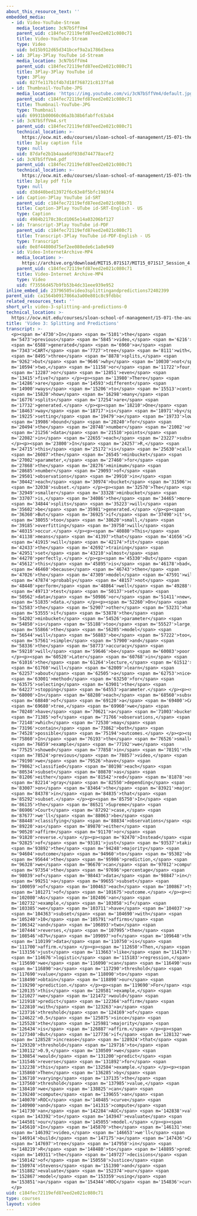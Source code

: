 ```yaml
---
about_this_resource_text: ''
embedded_media:
  - id: Video-YouTube-Stream
    media_location: 3cN7bSffVm4
    parent_uid: c184fec72119efd87eed2e021c080c71
    title: Video-YouTube-Stream
    type: Video
    uid: bd15b912d65d341bcef9a2a1786d3eea
  - id: 3Play-3Play YouTube id-Stream
    media_location: 3cN7bSffVm4
    parent_uid: c184fec72119efd87eed2e021c080c71
    title: 3Play-3Play YouTube id
    type: 3Play
    uid: 027fe117b1f4b7d18f768721c8137fa8
  - id: Thumbnail-YouTube-JPG
    media_location: 'https://img.youtube.com/vi/3cN7bSffVm4/default.jpg'
    parent_uid: c184fec72119efd87eed2e021c080c71
    title: Thumbnail-YouTube-JPG
    type: Thumbnail
    uid: 69931b00060c06a3b38b6fabffc63ab4
  - id: 3cN7bSffVm4.srt
    parent_uid: c184fec72119efd87eed2e021c080c71
    technical_location: >-
      https://ocw.mit.edu/courses/sloan-school-of-management/15-071-the-analytics-edge-spring-2017/trees/judge-jury-and-classifier-an-introduction-to-trees/video-3-splitting-and-predictions/video-3-splitting-and-predictions-0/3cN7bSffVm4.srt
    title: 3play caption file
    type: null
    uid: 87dafe2b1b4aaa6df038d744778acef2
  - id: 3cN7bSffVm4.pdf
    parent_uid: c184fec72119efd87eed2e021c080c71
    technical_location: >-
      https://ocw.mit.edu/courses/sloan-school-of-management/15-071-the-analytics-edge-spring-2017/trees/judge-jury-and-classifier-an-introduction-to-trees/video-3-splitting-and-predictions/video-3-splitting-and-predictions-0/3cN7bSffVm4.pdf
    title: 3play pdf file
    type: null
    uid: d38d40bed13972f6c63e8f5bfc1983f4
  - id: Caption-3Play YouTube id-SRT
    parent_uid: c184fec72119efd87eed2e021c080c71
    title: Caption-3Play YouTube id-SRT-English - US
    type: Caption
    uid: 4984b2178c38cd1065e14a03206bf127
  - id: Transcript-3Play YouTube id-PDF
    parent_uid: c184fec72119efd87eed2e021c080c71
    title: Transcript-3Play YouTube id-PDF-English - US
    type: Transcript
    uid: 0e8f44800d75ef2ee080ede6c1a8e949
  - id: Video-InternetArchive-MP4
    media_location: >-
      https://archive.org/download/MIT15.071S17/MIT15_071S17_Session_4.2.05_300k.mp4
    parent_uid: c184fec72119efd87eed2e021c080c71
    title: Video-Internet Archive-MP4
    type: Video
    uid: f73556d457b9fb53b4dc31eee939e952
inline_embed_id: 23796505video3splittingandpredictions72402399
parent_uid: ca1564b0917866a3a00e801c8c9fdbbc
related_resources_text: ''
short_url: video-3-splitting-and-predictions-0
technical_location: >-
  https://ocw.mit.edu/courses/sloan-school-of-management/15-071-the-analytics-edge-spring-2017/trees/judge-jury-and-classifier-an-introduction-to-trees/video-3-splitting-and-predictions/video-3-splitting-and-predictions-0
title: 'Video 3: Splitting and Predictions'
transcript: >-
  <p><span m='4730'>In</span> <span m='5101'>the</span> <span
  m='5473'>previous</span> <span m='5845'>video,</span> <span m='6216'>we</span>
  <span m='6588'>generated</span> <span m='6960'>a</span> <span
  m='7343'>CART</span> <span m='7727'>tree</span> <span m='8111'>with</span>
  <span m='8495'>three</span> <span m='8878'>splits,</span> <span
  m='9262'>but</span> <span m='9646'>why</span> <span m='10030'>not</span> <span
  m='10594'>two,</span> <span m='11158'>or</span> <span m='11722'>four,</span>
  <span m='12287'>or</span> <span m='12851'>even</span> <span
  m='13415'>five?</span> </p><p><span m='13980'>There</span> <span
  m='14286'>are</span> <span m='14593'>different</span> <span
  m='14900'>ways</span> <span m='15206'>to</span> <span m='15513'>control</span>
  <span m='15820'>how</span> <span m='16298'>many</span> <span
  m='16776'>splits</span> <span m='17254'>are</span> <span
  m='17732'>generated.</span> </p><p><span m='18210'>One</span> <span
  m='18463'>way</span> <span m='18717'>is</span> <span m='18971'>by</span> <span
  m='19225'>setting</span> <span m='19479'>a</span> <span m='19733'>lower</span>
  <span m='19986'>bound</span> <span m='20240'>for</span> <span
  m='20494'>the</span> <span m='20748'>number</span> <span m='21002'>of</span>
  <span m='21256'>data</span> <span m='21510'>points</span> <span
  m='22082'>in</span> <span m='22655'>each</span> <span m='23227'>subset.</span>
  </p><p><span m='23800'>In</span> <span m='24257'>R,</span> <span
  m='24715'>this</span> <span m='25172'>is</span> <span m='25630'>called</span>
  <span m='26087'>the</span> <span m='26545'>minbucket</span> <span
  m='27002'>parameter,</span> <span m='27460'>for</span> <span
  m='27868'>the</span> <span m='28276'>minimum</span> <span
  m='28685'>number</span> <span m='29093'>of</span> <span
  m='29501'>observations</span> <span m='29910'>in</span> <span
  m='30442'>each</span> <span m='30974'>bucket</span> <span m='31506'>or</span>
  <span m='32038'>subset.</span> </p><p><span m='32570'>The</span> <span
  m='32949'>smaller</span> <span m='33328'>minbucket</span> <span
  m='33707'>is,</span> <span m='34086'>the</span> <span m='34465'>more</span>
  <span m='34844'>splits</span> <span m='35223'>will</span> <span
  m='35602'>be</span> <span m='35981'>generated.</span> </p><p><span
  m='36360'>But</span> <span m='36925'>if</span> <span m='37490'>it's</span>
  <span m='38055'>too</span> <span m='38620'>small,</span> <span
  m='39185'>overfitting</span> <span m='39750'>will</span> <span
  m='40315'>occur.</span> </p><p><span m='40880'>This</span> <span
  m='41138'>means</span> <span m='41397'>that</span> <span m='41656'>CART</span>
  <span m='41915'>will</span> <span m='42174'>fit</span> <span
  m='42433'>the</span> <span m='42692'>training</span> <span
  m='42951'>set</span> <span m='43210'>almost</span> <span
  m='44270'>perfectly.</span> </p><p><span m='45330'>But</span> <span
  m='45612'>this</span> <span m='45895'>is</span> <span m='46178'>bad</span>
  <span m='46460'>because</span> <span m='46743'>then</span> <span
  m='47026'>the</span> <span m='47309'>model</span> <span m='47591'>will</span>
  <span m='47874'>probably</span> <span m='48157'>not</span> <span
  m='48440'>perform</span> <span m='48864'>well</span> <span m='49288'>on</span>
  <span m='49713'>test</span> <span m='50137'>set</span> <span
  m='50562'>data</span> <span m='50986'>or</span> <span m='51411'>new</span>
  <span m='51835'>data.</span> </p><p><span m='52260'>On</span> <span
  m='52583'>the</span> <span m='52907'>other</span> <span m='53231'>hand,</span>
  <span m='53555'>if</span> <span m='53878'>the</span> <span
  m='54202'>minbucket</span> <span m='54526'>parameter</span> <span
  m='54850'>is</span> <span m='55188'>too</span> <span m='55527'>large,</span>
  <span m='55866'>the</span> <span m='56205'>model</span> <span
  m='56544'>will</span> <span m='56883'>be</span> <span m='57222'>too</span>
  <span m='57561'>simple</span> <span m='57900'>and</span> <span
  m='58336'>the</span> <span m='58773'>accuracy</span> <span
  m='59210'>will</span> <span m='59646'>be</span> <span m='60083'>poor.</span>
  </p><p><span m='60520'>Later</span> <span m='60768'>in</span> <span
  m='61016'>the</span> <span m='61264'>lecture,</span> <span m='61512'>we</span>
  <span m='61760'>will</span> <span m='62009'>learn</span> <span
  m='62257'>about</span> <span m='62505'>a</span> <span m='62753'>nice</span>
  <span m='63001'>method</span> <span m='63250'>for</span> <span
  m='63575'>selecting</span> <span m='63901'>the</span> <span
  m='64227'>stopping</span> <span m='64553'>parameter.</span> </p><p><span
  m='68000'>In</span> <span m='68280'>each</span> <span m='68560'>subset</span>
  <span m='68840'>of</span> <span m='69120'>a</span> <span m='69400'>CART</span>
  <span m='69680'>tree,</span> <span m='69960'>we</span> <span
  m='70240'>have</span> <span m='70621'>a</span> <span m='71003'>bucket</span>
  <span m='71385'>of</span> <span m='71766'>observations,</span> <span
  m='72148'>which</span> <span m='72530'>may</span> <span
  m='73196'>contain</span> <span m='73862'>both</span> <span
  m='74528'>possible</span> <span m='75194'>outcomes.</span> </p><p><span
  m='75860'>In</span> <span m='76193'>the</span> <span m='76526'>small</span>
  <span m='76859'>example</span> <span m='77192'>we</span> <span
  m='77525'>showed</span> <span m='77858'>in</span> <span m='78191'>the</span>
  <span m='78524'>previous</span> <span m='78857'>video,</span> <span
  m='79190'>we</span> <span m='79526'>have</span> <span
  m='79862'>classified</span> <span m='80198'>each</span> <span
  m='80534'>subset</span> <span m='80870'>as</span> <span
  m='81206'>either</span> <span m='81542'>red</span> <span m='81878'>or</span>
  <span m='82214'>gray</span> <span m='82550'>depending</span> <span
  m='83007'>on</span> <span m='83464'>the</span> <span m='83921'>majority</span>
  <span m='84378'>in</span> <span m='84835'>that</span> <span
  m='85292'>subset.</span> </p><p><span m='85750'>In</span> <span
  m='86135'>the</span> <span m='86521'>Supreme</span> <span
  m='86906'>Court</span> <span m='87292'>case,</span> <span
  m='87677'>we'll</span> <span m='88063'>be</span> <span
  m='88448'>classifying</span> <span m='88834'>observations</span> <span
  m='89220'>as</span> <span m='89870'>either</span> <span
  m='90520'>affirm</span> <span m='91170'>or</span> <span
  m='91820'>reverse.</span> </p><p><span m='92470'>Instead</span> <span
  m='92825'>of</span> <span m='93181'>just</span> <span m='93537'>taking</span>
  <span m='93892'>the</span> <span m='94248'>majority</span> <span
  m='94604'>outcome</span> <span m='94960'>to</span> <span m='95302'>be</span>
  <span m='95644'>the</span> <span m='95986'>prediction,</span> <span
  m='96328'>we</span> <span m='96670'>can</span> <span m='97012'>compute</span>
  <span m='97354'>the</span> <span m='97696'>percentage</span> <span
  m='98039'>of</span> <span m='98443'>data</span> <span m='98847'>in</span>
  <span m='99251'>a</span> <span m='99655'>subset</span> <span
  m='100059'>of</span> <span m='100463'>each</span> <span m='100867'>type</span>
  <span m='101271'>of</span> <span m='101675'>outcome.</span> </p><p><span
  m='102080'>As</span> <span m='102406'>an</span> <span
  m='102732'>example,</span> <span m='103058'>if</span> <span
  m='103385'>we</span> <span m='103711'>have</span> <span m='104037'>a</span>
  <span m='104363'>subset</span> <span m='104690'>with</span> <span
  m='105240'>10</span> <span m='105791'>affirms</span> <span
  m='106342'>and</span> <span m='106893'>two</span> <span
  m='107444'>reverses,</span> <span m='107995'>then</span> <span
  m='108546'>87%</span> <span m='109097'>of</span> <span m='109648'>the</span>
  <span m='110199'>data</span> <span m='110750'>is</span> <span
  m='111700'>affirm.</span> </p><p><span m='112650'>Then,</span> <span
  m='113156'>just</span> <span m='113663'>like</span> <span m='114170'>in</span>
  <span m='114676'>logistic</span> <span m='115183'>regression,</span> <span
  m='115690'>we</span> <span m='116090'>can</span> <span m='116490'>use</span>
  <span m='116890'>a</span> <span m='117290'>threshold</span> <span
  m='117690'>value</span> <span m='118090'>to</span> <span
  m='118490'>obtain</span> <span m='118890'>our</span> <span
  m='119290'>prediction.</span> </p><p><span m='119690'>For</span> <span
  m='120135'>this</span> <span m='120581'>example,</span> <span
  m='121027'>we</span> <span m='121472'>would</span> <span
  m='121918'>predict</span> <span m='122364'>affirm</span> <span
  m='122810'>with</span> <span m='123263'>a</span> <span
  m='123716'>threshold</span> <span m='124169'>of</span> <span
  m='124622'>0.5</span> <span m='125075'>since</span> <span
  m='125528'>the</span> <span m='125981'>majority</span> <span
  m='126434'>is</span> <span m='126887'>affirm.</span> </p><p><span
  m='127340'>But</span> <span m='127736'>if</span> <span m='128132'>we</span>
  <span m='128528'>increase</span> <span m='128924'>that</span> <span
  m='129320'>threshold</span> <span m='129716'>to</span> <span
  m='130112'>0.9,</span> <span m='130509'>we</span> <span
  m='130854'>would</span> <span m='131200'>predict</span> <span
  m='131546'>reverse</span> <span m='131892'>for</span> <span
  m='132238'>this</span> <span m='132584'>example.</span> </p><p><span
  m='135860'>Then</span> <span m='136285'>by</span> <span
  m='136710'>varying</span> <span m='137135'>the</span> <span
  m='137560'>threshold</span> <span m='137985'>value,</span> <span
  m='138410'>we</span> <span m='138825'>can</span> <span
  m='139240'>compute</span> <span m='139655'>an</span> <span
  m='140070'>ROC</span> <span m='140485'>curve</span> <span
  m='140900'>and</span> <span m='141315'>compute</span> <span
  m='141730'>an</span> <span m='142284'>AUC</span> <span m='142838'>value</span>
  <span m='143392'>to</span> <span m='143947'>evaluate</span> <span
  m='144501'>our</span> <span m='145055'>model.</span> </p><p><span
  m='145610'>In</span> <span m='145870'>the</span> <span m='146131'>next</span>
  <span m='146392'>video,</span> <span m='146653'>we'll</span> <span
  m='146914'>build</span> <span m='147175'>a</span> <span m='147436'>CART</span>
  <span m='147697'>tree</span> <span m='147958'>in</span> <span
  m='148219'>R</span> <span m='148480'>to</span> <span m='148895'>predict</span>
  <span m='149311'>the</span> <span m='149727'>decisions</span> <span
  m='150142'>of</span> <span m='150558'>Justice</span> <span
  m='150974'>Stevens</span> <span m='151390'>and</span> <span
  m='151882'>evaluate</span> <span m='152374'>our</span> <span
  m='152867'>model</span> <span m='153359'>using</span> <span
  m='153851'>a</span> <span m='154344'>ROC</span> <span m='154836'>curve.</span>
  </p>
uid: c184fec72119efd87eed2e021c080c71
type: courses
layout: video
---
```

